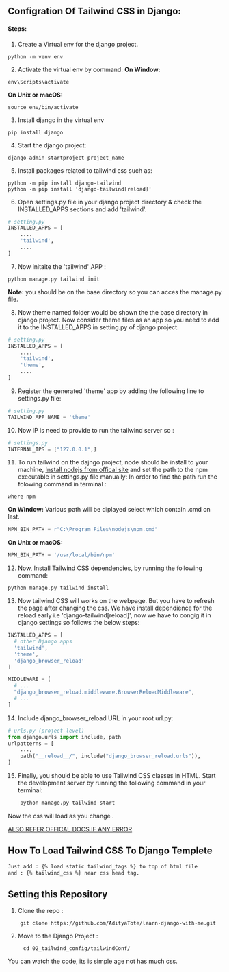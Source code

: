 ## Configration Of Tailwind CSS in Django:

#### Steps:

1) Create a Virtual env for the django project.
```console
python -m venv env
``` 

2) Activate the virtual env by command:
**On Window:**
```console
env\Scripts\activate
``` 
**On Unix or macOS:**
```console
source env/bin/activate
``` 

3) Install django in the virtual env 
```console
pip install django
```

4) Start the django project:
```console
django-admin startproject project_name
```

5) Install packages related to tailwind css such as:
```console
python -m pip install django-tailwind
python -m pip install 'django-tailwind[reload]'
```

6) Open settings.py file in your django project directory & check the INSTALLED_APPS sections and add 'tailwind'.
```python
# setting.py
INSTALLED_APPS = [
    ....
    'tailwind',
    ....
]
```

7) Now initaite the 'tailwind' APP :
```console
python manage.py tailwind init
```
**Note:** you should be on the base directory so you can acces the manage.py file.

8) Now theme named folder would be shown the the base directory in django project. Now consider theme files as an app so you need to add it to the INSTALLED_APPS in setting.py of django project.
```python
# setting.py
INSTALLED_APPS = [
    ....
    'tailwind',
    'theme',
    ....
]
```

9) Register the generated 'theme' app by adding the following line to settings.py file:
```python
# setting.py
TAILWIND_APP_NAME = 'theme'
```

10) Now IP is need to provide to run the tailwind server so :
```python
# settings.py
INTERNAL_IPS = ["127.0.0.1",]
```
11) To run tailwind on the dajngo project, node should be install to your machine, [Install nodejs from offical site](https://nodejs.org/en/download/package-manager) and set the path to the npm executable in settings.py file manually:
In order to find the path run the folowing command in terminal :
```console
where npm
```
**On Window:**
Various path will be diplayed select which contain .cmd on last. 
```python
NPM_BIN_PATH = r"C:\Program Files\nodejs\npm.cmd"
``` 
**On Unix or macOS:**
```python
NPM_BIN_PATH = '/usr/local/bin/npm'
``` 
12) Now, Install Tailwind CSS dependencies, by running the following command:
```console
python manage.py tailwind install
```

13) Now tailwind CSS will works on the webpage. But you have to refresh the page after changing the css. We have install dependience for the reload early i.e 'django-tailwind[reload]', now we have to congig it in django settings so follows the below steps:
```python 
INSTALLED_APPS = [
  # other Django apps
  'tailwind',
  'theme',
  'django_browser_reload'
]

MIDDLEWARE = [
  # ...
  "django_browser_reload.middleware.BrowserReloadMiddleware",
  # ...
]
```

14) Include django_browser_reload URL in your root url.py:
```python
# urls.py (project-level)
from django.urls import include, path
urlpatterns = [
    ...,
    path("__reload__/", include("django_browser_reload.urls")),
]

```
15) Finally, you should be able to use Tailwind CSS classes in HTML. Start the development server by running the following command in your terminal:
```python 
    python manage.py tailwind start
```

Now the css will load as you change .

[ALSO REFER OFFICAL DOCS IF ANY ERROR](https://django-tailwind.readthedocs.io/en/latest/installation.html#)
  
    
## How To Load Tailwind CSS To Django Templete


```html 
Just add : {% load static tailwind_tags %} to top of html file
and : {% tailwind_css %} near css head tag.
```


## Setting this Repository

1) Clone the repo :
```git
    git clone https://github.com/AdityaTote/learn-django-with-me.git
```

2) Move to the Django Project :
```console
     cd 02_tailwind_config/tailwindConf/
```
You can watch the code, its is simple age not has much css.